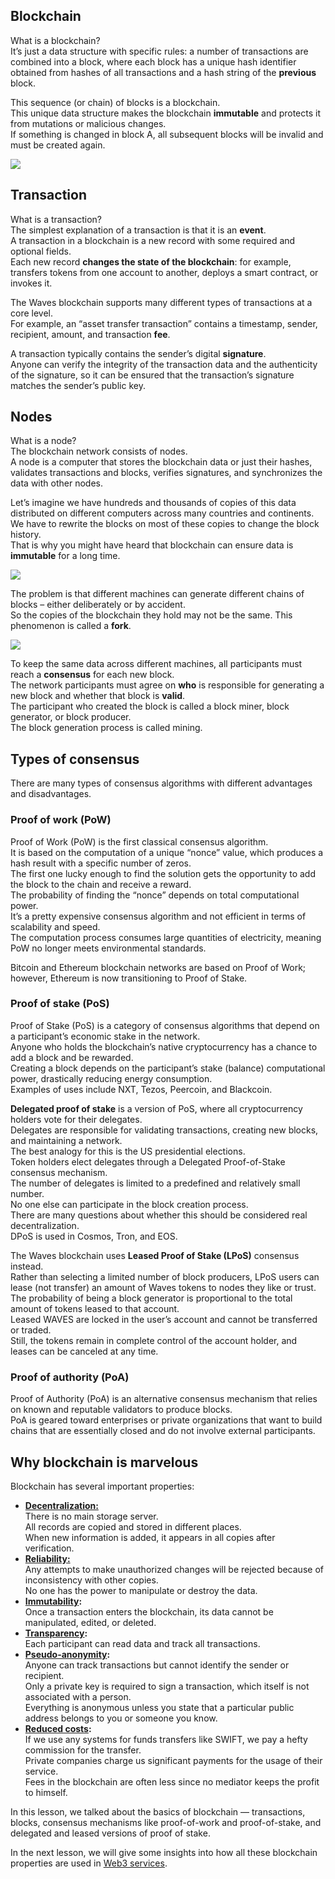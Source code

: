 ## Blockchain ##

What is a blockchain?  
It’s just a data structure with specific rules: a number of transactions are combined into a block, where each block has a unique hash identifier obtained from hashes of all transactions and a hash string of the **previous** block.

This sequence (or chain) of blocks is a blockchain.  
This unique data structure makes the blockchain **immutable** and protects it from mutations or malicious changes.  
If something is changed in block A, all subsequent blocks will be invalid and must be created again.

![](./img/blockchain.png)

## Transaction ##

What is a transaction?   
The simplest explanation of a transaction is that it is an **event**.  
A transaction in a blockchain is a new record with some required and optional fields.  
Each new record **changes the state of the blockchain**: for example, transfers tokens from one account to another, deploys a smart contract, or invokes it.

The Waves blockchain supports many different types of transactions at a core level.  
For example, an “asset transfer transaction” contains a timestamp, sender, recipient, amount, and transaction **fee**.

A transaction typically contains the sender’s digital **signature**.  
Anyone can verify the integrity of the transaction data and the authenticity of the signature, so it can be ensured that the transaction’s signature matches the sender’s public key.

## Nodes ##

What is a node?  
The blockchain network consists of nodes.  
A node is a computer that stores the blockchain data or just their hashes, validates transactions and blocks, verifies signatures, and synchronizes the data with other nodes.  

Let’s imagine we have hundreds and thousands of copies of this data distributed on different computers across many countries and continents.  
We have to rewrite the blocks on most of these copies to change the block history.  
That is why you might have heard that blockchain can ensure data is **immutable** for a long time.

![](./img/nodes.png)

The problem is that different machines can generate different chains of blocks – either deliberately or by accident.  
So the copies of the blockchain they hold may not be the same. This phenomenon is called a **fork**.

![](./img/fork.png)

To keep the same data across different machines, all participants must reach a **consensus** for each new block.  
The network participants must agree on **who** is responsible for generating a new block and whether that block is **valid**.  
The participant who created the block is called a block miner, block generator, or block producer.  
The block generation process is called mining.  

## Types of consensus ##

There are many types of consensus algorithms with different advantages and disadvantages.

### Proof of work (PoW) ###

Proof of Work (PoW) is the first classical consensus algorithm.  
It is based on the computation of a unique “nonce” value, which produces a hash result with a specific number of zeros.  
The first one lucky enough to find the solution gets the opportunity to add the block to the chain and receive a reward.  
The probability of finding the “nonce” depends on total computational power.  
It’s a pretty expensive consensus algorithm and not efficient in terms of scalability and speed.  
The computation process consumes large quantities of electricity, meaning PoW no longer meets environmental standards.  

Bitcoin and Ethereum blockchain networks are based on Proof of Work; however, Ethereum is now transitioning to Proof of Stake.  

### Proof of stake (PoS) ###

Proof of Stake (PoS) is a category of consensus algorithms that depend on a participant’s economic stake in the network.  
Anyone who holds the blockchain’s native cryptocurrency has a chance to add a block and be rewarded.  
Creating a block depends on the participant’s stake (balance) computational power, drastically reducing energy consumption.  
Examples of uses include NXT, Tezos, Peercoin, and Blackcoin.  

**Delegated proof of stake** is a version of PoS, where all cryptocurrency holders vote for their delegates.  
Delegates are responsible for validating transactions, creating new blocks, and maintaining a network.  
The best analogy for this is the US presidential elections.  
Token holders elect delegates through a Delegated Proof-of-Stake consensus mechanism.  
The number of delegates is limited to a predefined and relatively small number.  
No one else can participate in the block creation process.  
There are many questions about whether this should be considered real decentralization.  
DPoS is used in Cosmos, Tron, and EOS.  

The Waves blockchain uses **Leased Proof of Stake (LPoS)** consensus instead.  
Rather than selecting a limited number of block producers, LPoS users can lease (not transfer) an amount of Waves tokens to nodes they like or trust.  
The probability of being a block generator is proportional to the total amount of tokens leased to that account.  
Leased WAVES are locked in the user’s account and cannot be transferred or traded.  
Still, the tokens remain in complete control of the account holder, and leases can be canceled at any time.

### Proof of authority (PoA) ###

Proof of Authority (PoA) is an alternative consensus mechanism that relies on known and reputable validators to produce blocks.  
PoA is geared toward enterprises or private organizations that want to build chains that are essentially closed and do not involve external participants.

## Why blockchain is marvelous ##

Blockchain has several important properties:

- **<u>Decentralization:</u>**  
  There is no main storage server.  
  All records are copied and stored in different places.  
  When new information is added, it appears in all copies after verification.  
- **<u>Reliability:</u>**  
  Any attempts to make unauthorized changes will be rejected because of inconsistency with other copies.  
  No one has the power to manipulate or destroy the data.  
- **<u>Immutability</u>:**  
  Once a transaction enters the blockchain, its data cannot be manipulated, edited, or deleted.  
- **<u>Transparency</u>:**  
  Each participant can read data and track all transactions.  
- **<u>Pseudo-anonymity</u>:**  
  Anyone can track transactions but cannot identify the sender or recipient.  
  Only a private key is required to sign a transaction, which itself is not associated with a person.  
  Everything is anonymous unless you state that a particular public address belongs to you or someone you know.  
- **<u>Reduced costs</u>:**  
  If we use any systems for funds transfers like SWIFT, we pay a hefty commission for the transfer.  
  Private companies charge us significant payments for the usage of their service.  
  Fees in the blockchain are often less since no mediator keeps the profit to himself.  

In this lesson, we talked about the basics of blockchain — transactions, blocks, consensus mechanisms like proof-of-work and proof-of-stake, and delegated and leased versions of proof of stake.  
  
In the next lesson, we will give some insights into how all these blockchain properties are used in [Web3 services]().